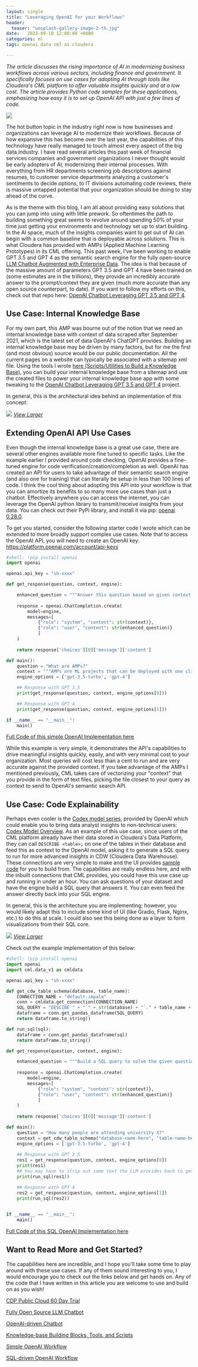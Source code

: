```yaml
---
layout: single
title: "Leveraging OpenAI for your Workflows"
header:
  teaser: "unsplash-gallery-image-2-th.jpg"
date:   2023-09-10 12:00:00 +0000
categories: ml
tags: openai data cml ai cloudera

---
```

*The article discusses the rising importance of AI in modernizing business workflows across various sectors, including finance and government. It specifically focuses on use cases for adopting AI through tools like Cloudera's CML platform to offer valuable insights quickly and at a low cost. The article provides Python code samples for these applications, emphasizing how easy it is to set up OpenAI API with just a few lines of code.*

![](/assets/posts/2023-09-10-ai-workflows/cover.png)

The hot button topic in the industry right now is how businesses and organizations can leverage AI to modernize their workflows. Because of how expansive this has become over the last year, the capabilities of this technology have really managed to touch almost every aspect of the big data industry. I have read several articles this past week of financial services companies and government organizations I never thought would be early adopters of AI, modernizing their internal processes. With everything from HR departments screening job descriptions against resumes, to customer service departments analyzing a customer's sentiments to decide options, to IT divisions automating code reviews, there is massive untapped potential that your organization should be doing to stay ahead of the curve. 

As is the theme with this blog, I am all about providing easy solutions that you can jump into using with little prework. So oftentimes the path to building something great seems to revolve around spending 50% of your time just getting your environments and technology set up to start building. In the AI space, much of the insights companies want to get out of AI can begin with a common baseline that is deployable across solutions. This is what Cloudera has provided with AMPs (Applied Machine Learning Prototypes) in its CML offering. This past week, I've been working to enable GPT 3.5 and GPT 4 as the semantic search engine for the fully open-source [LLM Chatbot Augmented with Enterprise Data](https://github.com/cloudera/CML_AMP_LLM_Chatbot_Augmented_with_Enterprise_Data). The idea is that because of the massive amount of parameters GPT 3.5 and GPT 4 have been trained on (some estimates are in the trillions), they provide an incredibly accurate answer to the prompt/context they are given (much more accurate than any open source counterpart, to date). If you want to follow my efforts on this, check out that repo here: [OpenAI Chatbot Leveraging GPT 3.5 and GPT 4](https://github.com/kevinbtalbert/openai-chatbot).

## Use Case: Internal Knowledge Base

For my own part, this AMP was bourne out of the notion that we need an internal knowledge base with context of data scraped after September 2021, which is the latest set of data OpenAI's ChatGPT provides. Building an internal knowledge base may be driven by many factors, but for me the first (and most obvious) source would be our public documentation. All the current pages on a website can typically be associated with a sitemap xml file. Using the tools I wrote [here (Scripts/Utilities to Build a Knowledge Base)](https://github.com/kevinbtalbert/build_kb_tools), you can build your internal knowledge base from a sitemap and use the created files to power your internal knowledge base app with some tweaking to the [OpenAI Chatbot Leveraging GPT 3.5 and GPT 4](https://github.com/kevinbtalbert/openai-chatbot) project. 

In general, this is the architectural idea behind an implementation of this concept:

![](/assets/posts/2023-09-10-ai-workflows/ex_architecture1.png)
[*View Larger*](/assets/posts/2023-09-10-ai-workflows/ex_architecture1.png)

## Extending OpenAI API Use Cases

Even though the internal knowledge base is a great use case, there are several other engines available more fine tuned to specific tasks. Like the example earlier I provided around code checking, OpenAI provides a fine-tuned engine for code verification/creation/completion as well. OpenAI has created an API for users to take advantage of their semantic search engine (and also one for training) that can literally be setup in less than 100 lines of code. I think the cool thing about adopting this API into your workflow is that you can amortize its benefits to so many more use cases than just a chatbot. Effectively anywhere you can access the internet, you can leverage the OpenAI python library to transmit/receive insights from your data. You can check out their PyPi library, and install it via pip: [openai 0.28.0](https://pypi.org/project/openai/).

To get you started, consider the following starter code I wrote which can be extended to more broadly support complex use cases. Note that to access the OpenAI API, you will need to create an OpenAI key: https://platform.openai.com/account/api-keys

```python 
#shell: !pip install openai
import openai

openai.api_key = "sh-xxxx"

def get_response(question, context, engine):

    enhanced_question = """Answer this question based on given context. If the context is insufficient to answer the question, rely on your own knowledge base. """ + question
    
    response = openai.ChatCompletion.create(
        model=engine,
        messages=[
            {"role": "system", "content": str(context)},
            {"role": "user", "content": str(enhanced_question)}
            ]
    )
    
    return response['choices'][0]['message']['content']

def main():
    question = "What are AMPs?"
    context = """AMPs are ML projects that can be deployed with one click directly from Cloudera Machine Learning (CML). AMPs enable data scientists to go from an idea to a fully working ML use case in a fraction of the time. It provides an end-to-end framework for building, deploying, and monitoring business-ready ML applications instantly. 1. Prototypes encode best practices for solving machine problems. 2. Each step in the solution (e.g. data ingest, model training, model serving etc.) is declared in a yaml configuration file. 3. Run examples locally or automatically deploy steps within your configuration file using Cloudera Machine Learning."""
    engine_options = ['gpt-3.5-turbo', 'gpt-4']

    ## Response with GPT 3.5
    print(get_response(question, context, engine_options[0]))

    ## Response with GPT 4
    print(get_response(question, context, engine_options[1]))

if __name__ == "__main__":
    main()

```

[Full Code of this simple OpenAI Implementation here](https://raw.githubusercontent.com/kevinbtalbert/kevinbtalbert.github.io/main/assets/posts/2023-09-10-ai-workflows/simple_open_ai_implementation.py)

While this example is very simple, it demonstrates the API's capabilities to drive meaningful insights quickly, easily, and with very minimal cost to your organization. Most queries will cost less than a cent to run and are very accurate against the provided context. If you take advantage of the AMPs I mentioned previously, CML takes care of vectorizing your "context" that you provide in the form of text files, picking the file closest to your query as context to send to OpenAI's semantic search API.

## Use Case: Code Explainability

Perhaps even cooler is the [Codex model series](https://platform.openai.com/docs/guides/code), provided by OpenAI which could enable you to bring data analyst insights to non-technical users: [Codex Model Overview](https://platform.openai.com/docs/models/codex). As an example of this use case, since users of the CML platform already have their data stored in Cloudera's Data Platform, they can call `DESCRIBE <table>;` on one of the tables in their database and feed this as context to the OpenAI model, asking it to generate a SQL query to run for more advanced insights in CDW (Cloudera Data Warehouse). These connections are very simple to make and the UI provides [sample code](/assets/posts/2023-09-10-ai-workflows/sample_code.png) for you to build from. The capabilities are really endless here, and with the inbuilt connections that CML provides, you could have this use case up and running in under an hour. You can ask questions of your dataset and have the engine build a SQL query that answers it. You can even feed the answer directly back into your SQL engine. 

In general, this is the architecture you are implementing; however, you would likely adapt this to include some kind of UI (like Gradio, Flask, Nginx, etc.) to do this at scale. I could also see this being done as a layer to form visualizations from their SQL core.

![](/assets/posts/2023-09-10-ai-workflows/ex_architecture2.png)
[*View Larger*](/assets/posts/2023-09-10-ai-workflows/ex_architecture2.png)

Check out the example implementation of this below:

```python
#shell: !pip install openai
import openai
import cml.data_v1 as cmldata

openai.api_key = "sh-xxxx"

def get_cdw_table_schema(database, table_name):
    CONNECTION_NAME = "default-impala"
    conn = cmldata.get_connection(CONNECTION_NAME)
    SQL_QUERY = "DESCIBE " + "`" + str(database) + "`." + table_name + "; "
    dataframe = conn.get_pandas_dataframe(SQL_QUERY)
    return dataframe.to_string()

def run_sql(sql):
    dataframe = conn.get_pandas_dataframe(sql)
    return dataframe.to_string()

def get_response(question, context, engine):

    enhanced_question = """Build a SQL query to solve the given question based on given table structure. """ + question
    
    response = openai.ChatCompletion.create(
        model=engine,
        messages=[
            {"role": "system", "content": str(context)},
            {"role": "user", "content": str(enhanced_question)}
            ]
    )
    
    return response['choices'][0]['message']['content']

def main():
    question = "How many people are attending university X?"
    context = get_cdw_table_schema("database-name-here", "table-name-here")
    engine_options = ['gpt-3.5-turbo', 'gpt-4']
    
    ## Response with GPT 3.5
    res1 = get_response(question, context, engine_options[0])
    print(res1)
    ## You may have to strip out some text the LLM provides back to get the raw SQL but ideally...
    print(run_sql(res1))

    ## Response with GPT 4
    res2 = get_response(question, context, engine_options[1])
    print(run_sql(res2))
    

if __name__ == "__main__":
    main()

```

[Full Code of this SQL OpenAI Implementation here](https://raw.githubusercontent.com/kevinbtalbert/kevinbtalbert.github.io/main/assets/posts/2023-09-10-ai-workflows/sql_open_ai_implementation.py)


## Want to Read More and Get Started?
The capabilities here are incredible, and I hope you'll take some time to play around with these use cases. If any of them sound interesting to you, I would encourage you to check out the links below and get hands on. Any of the code that I have written in this article you are welcome to use and build on as you wish!

[CDP Public Cloud 60 Day Trial](https://www.cloudera.com/campaign/try-cdp-public-cloud.html)

[Fully Open Source LLM Chatbot](https://github.com/cloudera/CML_AMP_LLM_Chatbot_Augmented_with_Enterprise_Data)

[OpenAI-driven Chatbot](https://github.com/kevinbtalbert/openai-chatbot)

[Knowledge-base Building Blocks, Tools, and Scripts](https://github.com/kevinbtalbert/build_kb_tools)

[Simple OpenAI Workflow](https://raw.githubusercontent.com/kevinbtalbert/kevinbtalbert.github.io/main/assets/posts/2023-09-10-ai-workflows/simple_open_ai_implementation.py)

[SQL-driven OpenAI Workflow](https://raw.githubusercontent.com/kevinbtalbert/kevinbtalbert.github.io/main/assets/posts/2023-09-10-ai-workflows/sql_open_ai_implementation.py)